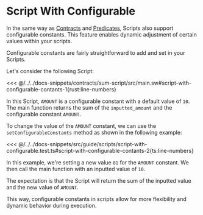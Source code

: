 # Script With Configurable

In the same way as [Contracts](../contracts/configurable-constants.md) and [Predicates](../predicates/predicate-with-configurable-constants.md), Scripts also support configurable constants. This feature enables dynamic adjustment of certain values within your scripts.

Configurable constants are fairly straightforward to add and set in your Scripts.

Let's consider the following Script:

<<< @/../../docs-snippets/contracts/sum-script/src/main.sw#script-with-configurable-contants-1{rust:line-numbers}

In this Script, `AMOUNT` is a configurable constant with a default value of `10`. The main function returns the sum of the `inputted_amount` and the configurable constant `AMOUNT`.

To change the value of the `AMOUNT` constant, we can use the `setConfigurableConstants` method as shown in the following example:

<<< @/../../docs-snippets/src/guide/scripts/script-with-configurable.test.ts#script-with-configurable-contants-2{ts:line-numbers}

In this example, we're setting a new value `81` for the `AMOUNT` constant. We then call the main function with an inputted value of `10`.

The expectation is that the Script will return the sum of the inputted value and the new value of `AMOUNT`.

This way, configurable constants in scripts allow for more flexibility and dynamic behavior during execution.
